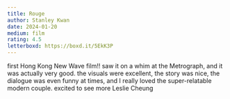 ```yaml
---
title: Rouge
author: Stanley Kwan
date: 2024-01-20
medium: film
rating: 4.5
letterboxd: https://boxd.it/5EkK3P
---
```


first Hong Kong New Wave film!! saw it on a whim at the Metrograph, and it was actually very good. the visuals were excellent, the story was nice, the dialogue was even funny at times, and I really loved the super-relatable modern couple. excited to see more Leslie Cheung
